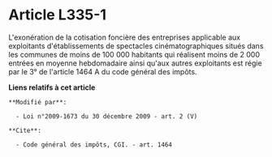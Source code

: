 # Article L335-1

L'exonération de la cotisation foncière des entreprises applicable aux exploitants d'établissements de spectacles
cinématographiques situés dans les communes de moins de 100 000 habitants qui réalisent moins de 2 000 entrées en moyenne
hebdomadaire ainsi qu'aux autres exploitants est régie par le 3° de l'article 1464 A du code général des impôts.

**Liens relatifs à cet article**

	**Modifié par**:

	  - Loi n°2009-1673 du 30 décembre 2009 - art. 2 (V)

	**Cite**:

	  - Code général des impôts, CGI. - art. 1464
